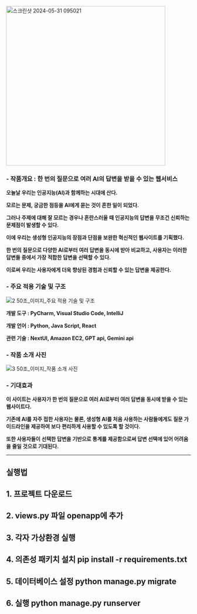 <img width="434" alt="스크린샷 2024-05-31 095021" src="https://github.com/Mumbed/AI-Chat-Ensemble/assets/115711955/b304018f-e915-497f-96a8-0189399d08e3">

### - 작품개요 **:** **한 번의 질문으로 여러** AI의 답변을 받을 수 있는 웹서비스

  **오늘날 우리는 인공지능(AI)과 함께하는 시대에 산다.**

  **모르는 문제, 궁금한 점등을 AI에게 묻는 것이 흔한 일이 되었다.**

  **그러나 주제에 대해 잘 모르는 경우나 혼란스러울 때 인공지능의 답변을 무조건 신뢰하는 문제점이 발생할 수 있다.**

  **이에 우리는 생성형 인공지능의 장점과 단점을 보완한 혁신적인 웹사이트를 기획했다.**

  **한 번의 질문으로 다양한 AI로부터 여러 답변을 동시에 받아 비교하고, 사용자는 이러한 답변들 중에서 가장 적합한 답변을 선택할 수 있다.**

  **이로써 우리는 사용자에게 더욱 향상된 경험과 신뢰할 수 있는 답변을 제공한다.** 



### - 주요 적용 기술 및 구조

![2  50조_이미지_주요 적용 기술 및 구조](https://github.com/Mumbed/AI-Chat-Ensemble/assets/115711955/a1f56591-dffd-4912-b933-77b5523eee4d)


  **개발 도구 : PyCharm, Visual Studio Code, IntelliJ**

  **개발 언어 : Python, Java Script, React**

  **관련 기술 : NextUI, Amazon EC2, GPT api, Gemini api**



### - 작품 소개 사진

 ![3  50조_이미지_작품 소개 사진](https://github.com/Mumbed/AI-Chat-Ensemble/assets/115711955/3b9dba00-e4a2-44e5-b97a-dfed673a8b31)


### - 기대효과

  **이 사이트는 사용자가 한 번의 질문으로 여러 AI로부터 여러 답변을 동시에 받을 수 있는 웹사이트다.**

  **기존에 AI를 자주 접한 사용자는 물론, 생성형 AI를 처음 사용하는 사람들에게도 질문 가이드라인을 제공하여 보다 편리하게 사용할 수 있도록 할 것이다.**

  **또한 사용자들이 선택한 답변을 기반으로 통계를 제공함으로써 답변 선택에 있어 어려움을 줄일 것으로 기대된다.**

****



## 실행법
## 1. 프로젝트 다운로드
## 2. views.py 파일 openapp에 추가
## 3. 각자 가상환경 실행
## 4. 의존성 패키치 설치 pip install -r requirements.txt 
## 5. 데이터베이스 설정 python manage.py migrate
## 6. 실행 python manage.py runserver


